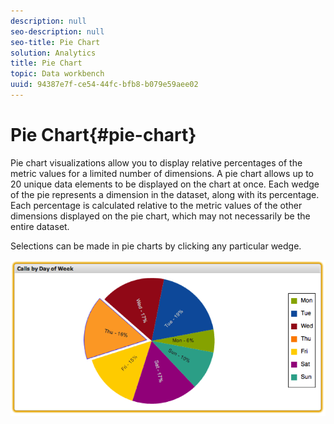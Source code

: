 ```yaml
---
description: null
seo-description: null
seo-title: Pie Chart
solution: Analytics
title: Pie Chart
topic: Data workbench
uuid: 94387e7f-ce54-44fc-bfb8-b079e59aee02
---
```


# Pie Chart{#pie-chart}

Pie chart visualizations allow you to display relative percentages of the metric values for a limited number of dimensions. A pie chart allows up to 20 unique data elements to be displayed on the chart at once. Each wedge of the pie represents a dimension in the dataset, along with its percentage. Each percentage is calculated relative to the metric values of the other dimensions displayed on the pie chart, which may not necessarily be the entire dataset.

Selections can be made in pie charts by clicking any particular wedge.

![](assets/pie_chart.png)

